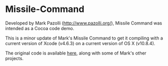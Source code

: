 Missile-Command
===============

Developed by Mark Pazolli (http://www.pazolli.org/), Missile Command was intended as a Cocoa code demo.

This is a minor update of Mark's Missile Command to get it compiling with a current version of Xcode (v4.6.3) on a current version of OS X (v10.8.4).

The original code is available [here](http://www.pazolli.org/software.php), along with some of Mark's other projects.
